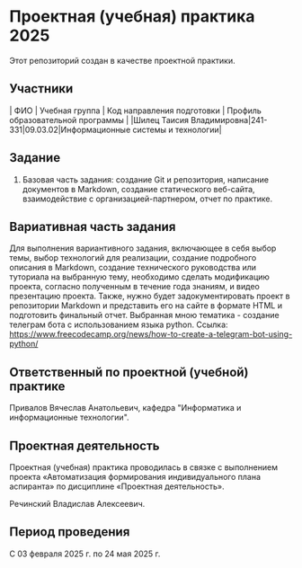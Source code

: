 # Проектная (учебная) практика 2025

Этот репозиторий создан в качестве проектной практики.

## Участники

| ФИО | Учебная группа | Код направления подготовки | Профиль образовательной программы |
|Шилец Таисия Владимировна|241-331|09.03.02|Информационные системы и технологии|


## Задание

1. Базовая часть задания: создание Git и репозитория, написание документов в Markdown, создание статического веб-сайта, взаимодействие с организацией-партнером, отчет по практике.

## Вариативная часть задания

Для выполнения вариантивного задания, включающее в себя выбор темы, выбор технологий для реализации, создание подробного описания в Markdown, создание технического руководства или туториала на выбранную тему, необходимо сделать модификацию проекта, согласно полученным в течение года знаниям, и видео презентацию проекта. Также, нужно будет задокументировать проект в репозитории Markdown и представить его на сайте в формате HTML и подготовить финальный отчет. 
Выбранная мною тематика - создание телеграм бота с использованием языка python.
Ссылка: https://www.freecodecamp.org/news/how-to-create-a-telegram-bot-using-python/ 

## Ответственный по проектной (учебной) практике

Привалов Вячеслав Анатольевич, кафедра "Информатика и информационные технологии".

## Проектная деятельность

Проектная (учебная) практика проводилась в связке с выполнением проекта «Автоматизация формирования индивидуального плана аспиранта» по дисциплине «Проектная деятельность».

Речинский Владислав Алексеевич.

## Период проведения

С 03 февраля 2025 г. по 24 мая 2025 г.

